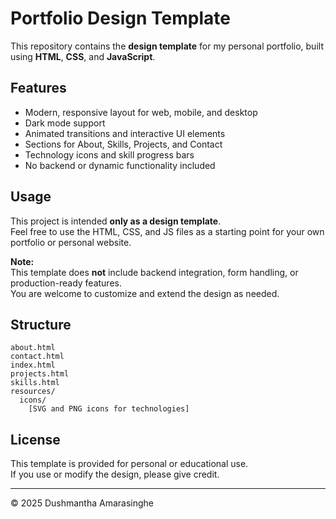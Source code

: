 # Portfolio Design Template

This repository contains the **design template** for my personal portfolio, built using **HTML**, **CSS**, and **JavaScript**.

## Features

- Modern, responsive layout for web, mobile, and desktop
- Dark mode support
- Animated transitions and interactive UI elements
- Sections for About, Skills, Projects, and Contact
- Technology icons and skill progress bars
- No backend or dynamic functionality included

## Usage

This project is intended **only as a design template**.  
Feel free to use the HTML, CSS, and JS files as a starting point for your own portfolio or personal website.

**Note:**  
This template does **not** include backend integration, form handling, or production-ready features.  
You are welcome to customize and extend the design as needed.

## Structure

```
about.html
contact.html
index.html
projects.html
skills.html
resources/
  icons/
    [SVG and PNG icons for technologies]
```

## License

This template is provided for personal or educational use.  
If you use or modify the design, please give credit.

---

© 2025 Dushmantha Amarasinghe
